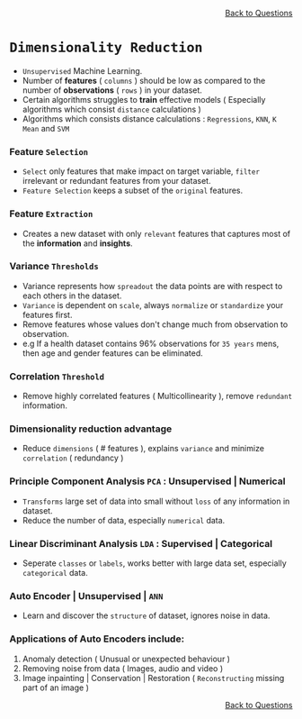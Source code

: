 <p align='right'><a align="right" href="https://github.com/KIRANKUMAR7296/Library/blob/main/Interview.md">Back to Questions</a></p>

# `Dimensionality Reduction`

- `Unsupervised` Machine Learning. 
- Number of **features** ( `columns` ) should be low as compared to the number of **observations** ( `rows` ) in your dataset. 
- Certain algorithms struggles to **train** effective models ( Especially algorithms which consist `distance` calculations )
- Algorithms which consists distance calculations : `Regressions`, `KNN`, `K Mean` and `SVM`

### Feature `Selection`
- `Select` only features that make impact on target variable, `filter` irrelevant or redundant features from your dataset.
- `Feature Selection` keeps a subset of the `original` features. 

### Feature `Extraction`
- Creates a new dataset with only `relevant` features that captures most of the **information** and **insights**. 

### Variance `Thresholds`
- Variance represents how `spreadout` the data points are with respect to each others in the dataset.
- `Variance` is dependent on `scale`, always `normalize` or `standardize` your features first.
- Remove features whose values don't change much from observation to observation. 
- e.g If a health dataset contains 96% observations for `35 years` mens, then age and gender features can be eliminated.

### Correlation `Threshold`
- Remove highly correlated features ( Multicollinearity ), remove `redundant` information.

### Dimensionality reduction advantage
- Reduce `dimensions` ( # features ), explains `variance` and minimize `correlation` ( redundancy )

### Principle Component Analysis `PCA` : Unsupervised | Numerical
- `Transforms` large set of data into small without `loss` of any information in dataset.
- Reduce the number of data, especially `numerical` data.

### Linear Discriminant Analysis `LDA` : Supervised | Categorical
- Seperate `classes` or `labels`, works better with large data set, especially `categorical` data.
 
### Auto Encoder | Unsupervised | `ANN`
- Learn and discover the `structure` of dataset, ignores noise in data. 

### Applications of Auto Encoders include:

1. Anomaly detection ( Unusual or unexpected behaviour )
2. Removing noise from data ( Images, audio and video )
3. Image inpainting | Conservation | Restoration ( `Reconstructing` missing part of an image )

<p align='right'><a align="right" href="https://github.com/KIRANKUMAR7296/Library/blob/main/Interview.md">Back to Questions</a></p>
